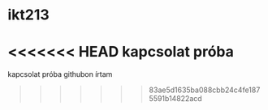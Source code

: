 # ikt213
<<<<<<< HEAD
kapcsolat próba
=======
kapcsolat próba
githubon írtam
>>>>>>> 83ae5d1635ba088cbb24c4fe1875591b14822acd
